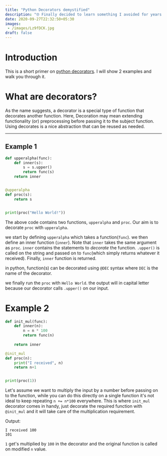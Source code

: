 ```yaml
---
title: "Python Decorators demystified"
description: "🤓 Finally decided to learn something I avoided for years!"
date: 2020-09-27T22:32:50+05:30
images:
 - /images/Lz9fDCK.jpg
draft: false
---
```


# Introduction

This is a short primer on [python decorators](https://python101.pythonlibrary.org/chapter25_decorators.html). I will show 2 examples and walk you through it.

# What are decorators?

As the name suggests, a decorator is a special type of function that decorates another function. Here, Decoration may mean extending functionality (or) preprocessing before passing it to the subject function. Using decorates is a nice abstraction that can be reused as needed.

---

## Example 1

```py
def upperalpha(func):
    def inner(s):
        s = s.upper()
        return func(s)
    return inner


@upperalpha
def proc(s):
    return s


print(proc("Hello World!"))
```

The above code contains two functions, `upperalpha` and `proc`. Our aim is to decorate `proc` with `upperalpha`.

we start by defining `upperalpha` which takes a function(`func`). we then define an inner function (`inner`). Note that `inner` takes the same argument as `proc`. `inner` contains the statements to *decorate* the function. `.upper()` is called on the string and passed on to `func`(which simply returns whatever it received). Finally, `inner` function is returned.

in python, function(s) can be decorated using `@DEC` syntax where `DEC` is the name of the decorator.

we finally run the `proc` with `Hello World`. the output will in capital letter because our decorator calls `.upper()` on our input.

# Example 2

```py
def init_mul(func):
    def inner(n):
        n = n * 100
        return func(n)
    
    return inner

@init_mul
def proc(n):
    print("I received", n)
    return n+1


print(proc(1))
```

Let's assume we want to multiply the input by a number before passing on to the function, while you can do this directly on a single function it's not ideal to keep repeating `n += n*100` everywhere. This is where `init_mul` decorator comes in handy, just decorate the required function with `@init_mul` and it will take care of the multiplication requirement.

Output:
```
I received 100
101
```

`1` get's multiplied by `100` in the decorator and the original function is called on modified `n` value.
